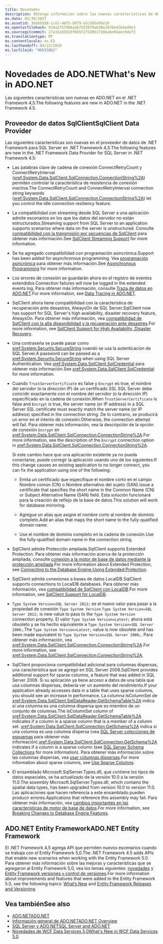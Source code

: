 ```yaml
---
title: Novedades
description: Obtenga información sobre las nuevas características de ADO.NET en el .NET Framework 4,5, incluidas las nuevas características para el proveedor de datos SqlClient y ADO.NET Entity Framework.
ms.date: 03/30/2017
ms.assetid: 3bb65d38-cce2-46f5-b979-e5c505e95e10
ms.openlocfilehash: b34a27574b6aab75539f9ab30e2978e45b4ad9e3
ms.sourcegitcommit: 27a15a55019f6b5f2733961738babe94aec0def3
ms.translationtype: MT
ms.contentlocale: es-ES
ms.lasthandoff: 09/15/2020
ms.locfileid: "90553862"
---
```

# <a name="whats-new-in-adonet"></a><span data-ttu-id="7067d-103">Novedades de ADO.NET</span><span class="sxs-lookup"><span data-stu-id="7067d-103">What's New in ADO.NET</span></span>

<span data-ttu-id="7067d-104">Las siguientes características son nuevas en ADO.NET en el .NET Framework 4,5.</span><span class="sxs-lookup"><span data-stu-id="7067d-104">The following features are new in ADO.NET in the .NET Framework 4.5.</span></span>

## <a name="sqlclient-data-provider"></a><span data-ttu-id="7067d-105">Proveedor de datos SqlClient</span><span class="sxs-lookup"><span data-stu-id="7067d-105">SqlClient Data Provider</span></span>

<span data-ttu-id="7067d-106">Las siguientes características son nuevas en el proveedor de datos de .NET Framework para SQL Server en .NET Framework 4,5:</span><span class="sxs-lookup"><span data-stu-id="7067d-106">The following features are new in the .NET Framework Data Provider for SQL Server in .NET Framework 4.5:</span></span>

- <span data-ttu-id="7067d-107">Las palabras clave de cadena de conexión ConnectRetryCount y ConnectRetryInterval (<xref:System.Data.SqlClient.SqlConnection.ConnectionString%2A>) permiten controlar la característica de resistencia de conexión inactiva.</span><span class="sxs-lookup"><span data-stu-id="7067d-107">The ConnectRetryCount and ConnectRetryInterval connection string keywords (<xref:System.Data.SqlClient.SqlConnection.ConnectionString%2A>) let you control the idle connection resiliency feature.</span></span>

- <span data-ttu-id="7067d-108">La compatibilidad con streaming desde SQL Server a una aplicación admite escenarios en los que los datos del servidor no están estructurados.</span><span class="sxs-lookup"><span data-stu-id="7067d-108">Streaming support from SQL Server to an application supports scenarios where data on the server is unstructured.</span></span>  <span data-ttu-id="7067d-109">Consulte [compatibilidad con la transmisión por secuencias de SqlClient](sqlclient-streaming-support.md) para obtener más información.</span><span class="sxs-lookup"><span data-stu-id="7067d-109">See [SqlClient Streaming Support](sqlclient-streaming-support.md) for more information.</span></span>

- <span data-ttu-id="7067d-110">Se ha agregado compatibilidad con programación asincrónica.</span><span class="sxs-lookup"><span data-stu-id="7067d-110">Support has been added for asynchronous programming.</span></span>  <span data-ttu-id="7067d-111">Vea [programación asincrónica](asynchronous-programming.md) para obtener más información.</span><span class="sxs-lookup"><span data-stu-id="7067d-111">See [Asynchronous Programming](asynchronous-programming.md) for more information.</span></span>

- <span data-ttu-id="7067d-112">Los errores de conexión se guardarán ahora en el registro de eventos extendidos.</span><span class="sxs-lookup"><span data-stu-id="7067d-112">Connection failures will now be logged in the extended events log.</span></span> <span data-ttu-id="7067d-113">Para obtener más información, consulte [Traza de datos en ADO.NET](data-tracing.md).</span><span class="sxs-lookup"><span data-stu-id="7067d-113">For more information, see [Data Tracing in ADO.NET](data-tracing.md).</span></span>

- <span data-ttu-id="7067d-114">SqlClient ahora tiene compatibilidad con la característica de recuperación ante desastres, AlwaysOn de SQL Server.</span><span class="sxs-lookup"><span data-stu-id="7067d-114">SqlClient now has support for SQL Server's high availability, disaster recovery feature, AlwaysOn.</span></span> <span data-ttu-id="7067d-115">Para obtener más información, vea [compatibilidad de SqlClient con la alta disponibilidad y la recuperación ante desastres](./sql/sqlclient-support-for-high-availability-disaster-recovery.md).</span><span class="sxs-lookup"><span data-stu-id="7067d-115">For more information, see [SqlClient Support for High Availability, Disaster Recovery](./sql/sqlclient-support-for-high-availability-disaster-recovery.md).</span></span>

- <span data-ttu-id="7067d-116">Una contraseña se puede pasar como <xref:System.Security.SecureString> cuando se usa la autenticación de SQL Server.</span><span class="sxs-lookup"><span data-stu-id="7067d-116">A password can be passed as a <xref:System.Security.SecureString> when using SQL Server Authentication.</span></span> <span data-ttu-id="7067d-117">Vea <xref:System.Data.SqlClient.SqlCredential> para obtener más información.</span><span class="sxs-lookup"><span data-stu-id="7067d-117">See <xref:System.Data.SqlClient.SqlCredential> for more information.</span></span>

- <span data-ttu-id="7067d-118">Cuando `TrustServerCertificate` es false y `Encrypt` es true, el nombre del servidor (o la dirección IP) de un certificado SSL SQL Server debe coincidir exactamente con el nombre del servidor (o la dirección IP) especificado en la cadena de conexión.</span><span class="sxs-lookup"><span data-stu-id="7067d-118">When `TrustServerCertificate` is false and `Encrypt` is true, the server name (or IP address) in a SQL Server SSL certificate must exactly match the server name (or IP address) specified in the connection string.</span></span> <span data-ttu-id="7067d-119">De lo contrario, se producirá un error en el intento de conexión.</span><span class="sxs-lookup"><span data-stu-id="7067d-119">Otherwise, the connection attempt will fail.</span></span> <span data-ttu-id="7067d-120">Para obtener más información, vea la descripción de la opción de conexión `Encrypt` en <xref:System.Data.SqlClient.SqlConnection.ConnectionString%2A>.</span><span class="sxs-lookup"><span data-stu-id="7067d-120">For more information, see the description of the `Encrypt` connection option in <xref:System.Data.SqlClient.SqlConnection.ConnectionString%2A>.</span></span>

  <span data-ttu-id="7067d-121">Si este cambio hace que una aplicación existente ya no pueda conectarse, puede corregir la aplicación usando uno de los siguientes:</span><span class="sxs-lookup"><span data-stu-id="7067d-121">If this change causes an existing application to no longer connect, you can fix the application using one of the following:</span></span>

  - <span data-ttu-id="7067d-122">Emita un certificado que especifique el nombre corto en el campo Nombre común (CN) o Nombre alternativo del sujeto (SAN).</span><span class="sxs-lookup"><span data-stu-id="7067d-122">Issue a certificate that specifies the short name in the Common Name (CN) or Subject Alternative Name (SAN) field.</span></span> <span data-ttu-id="7067d-123">Esta solución funcionará para la creación de reflejo de la base de datos.</span><span class="sxs-lookup"><span data-stu-id="7067d-123">This solution will work for database mirroring.</span></span>

  - <span data-ttu-id="7067d-124">Agregue un alias que asigne el nombre corto al nombre de dominio completo.</span><span class="sxs-lookup"><span data-stu-id="7067d-124">Add an alias that maps the short name to the fully-qualified domain name.</span></span>

  - <span data-ttu-id="7067d-125">Use el nombre de dominio completo en la cadena de conexión.</span><span class="sxs-lookup"><span data-stu-id="7067d-125">Use the fully-qualified domain name in the connection string.</span></span>

- <span data-ttu-id="7067d-126">SqlClient admite Protección ampliada.</span><span class="sxs-lookup"><span data-stu-id="7067d-126">SqlClient supports Extended Protection.</span></span> <span data-ttu-id="7067d-127">Para obtener más información acerca de la protección ampliada, consulte [conexión a la motor de base de datos mediante la protección ampliada](/sql/database-engine/configure-windows/connect-to-the-database-engine-using-extended-protection).</span><span class="sxs-lookup"><span data-stu-id="7067d-127">For more information about Extended Protection, see [Connecting to the Database Engine Using Extended Protection](/sql/database-engine/configure-windows/connect-to-the-database-engine-using-extended-protection).</span></span>

- <span data-ttu-id="7067d-128">SqlClient admite conexiones a bases de datos LocalDB.</span><span class="sxs-lookup"><span data-stu-id="7067d-128">SqlClient supports connections to LocalDB databases.</span></span> <span data-ttu-id="7067d-129">Para obtener más información, vea [compatibilidad de SqlClient con LocalDB](./sql/sqlclient-support-for-localdb.md).</span><span class="sxs-lookup"><span data-stu-id="7067d-129">For more information, see [SqlClient Support for LocalDB](./sql/sqlclient-support-for-localdb.md).</span></span>

- <span data-ttu-id="7067d-130">`Type System Version=SQL Server 2012;` es el nuevo valor para pasar a la propiedad de conexión `Type System Version`.</span><span class="sxs-lookup"><span data-stu-id="7067d-130">`Type System Version=SQL Server 2012;` is new value to pass to the `Type System Version` connection property.</span></span> <span data-ttu-id="7067d-131">El valor `Type System Version=Latest;` ahora está obsoleto y se ha hecho equivalente a `Type System Version=SQL Server 2008;`.</span><span class="sxs-lookup"><span data-stu-id="7067d-131">The `Type System Version=Latest;` value is now obsolete and has been made equivalent to `Type System Version=SQL Server 2008;`.</span></span> <span data-ttu-id="7067d-132">Para obtener más información, vea <xref:System.Data.SqlClient.SqlConnection.ConnectionString%2A>.</span><span class="sxs-lookup"><span data-stu-id="7067d-132">For more information, see <xref:System.Data.SqlClient.SqlConnection.ConnectionString%2A>.</span></span>

- <span data-ttu-id="7067d-133">SqlClient proporciona compatibilidad adicional para columnas dispersas, una característica que se agregó en SQL Server 2008.</span><span class="sxs-lookup"><span data-stu-id="7067d-133">SqlClient provides additional support for sparse columns, a feature that was added in SQL Server 2008.</span></span> <span data-ttu-id="7067d-134">Si su aplicación ya tiene acceso a datos de una tabla que usa columnas dispersas, debería ver un aumento del rendimiento.</span><span class="sxs-lookup"><span data-stu-id="7067d-134">If your application already accesses data in a table that uses sparse columns, you should see an increase in performance.</span></span> <span data-ttu-id="7067d-135">La columna IsColumnSet de <xref:System.Data.SqlClient.SqlDataReader.GetSchemaTable%2A> indica si una columna es una columna dispersa que es miembro de un conjunto de columnas.</span><span class="sxs-lookup"><span data-stu-id="7067d-135">The IsColumnSet column of <xref:System.Data.SqlClient.SqlDataReader.GetSchemaTable%2A> indicates if a column is a sparse column that is a member of a column set.</span></span> <span data-ttu-id="7067d-136"><xref:System.Data.SqlClient.SqlConnection.GetSchema%2A> indica si una columna es una columna dispersa (vea [SQL Server colecciones de esquemas](sql-server-schema-collections.md) para obtener más información).</span><span class="sxs-lookup"><span data-stu-id="7067d-136"><xref:System.Data.SqlClient.SqlConnection.GetSchema%2A> indicates if a column is a sparse column (see [SQL Server Schema Collections](sql-server-schema-collections.md) for more information).</span></span> <span data-ttu-id="7067d-137">Para obtener más información sobre las columnas dispersas, vea [usar columnas dispersas](/sql/relational-databases/tables/use-sparse-columns).</span><span class="sxs-lookup"><span data-stu-id="7067d-137">For more information about sparse columns, see [Use Sparse Columns](/sql/relational-databases/tables/use-sparse-columns).</span></span>

- <span data-ttu-id="7067d-138">El ensamblado Microsoft.SqlServer.Types.dll, que contiene los tipos de datos espaciales, se ha actualizado de la versión 10.0 a la versión 11.0.</span><span class="sxs-lookup"><span data-stu-id="7067d-138">The assembly Microsoft.SqlServer.Types.dll, which contains the spatial data types, has been upgraded from version 10.0 to version 11.0.</span></span> <span data-ttu-id="7067d-139">Las aplicaciones que hacen referencia a este ensamblado pueden producir errores.</span><span class="sxs-lookup"><span data-stu-id="7067d-139">Applications that reference this assembly may fail.</span></span> <span data-ttu-id="7067d-140">Para obtener más información, vea [cambios importantes en las características de motor de base de datos](/previous-versions/sql/sql-server-2012/ms143179(v=sql.110)).</span><span class="sxs-lookup"><span data-stu-id="7067d-140">For more information, see [Breaking Changes to Database Engine Features](/previous-versions/sql/sql-server-2012/ms143179(v=sql.110)).</span></span>

## <a name="adonet-entity-framework"></a><span data-ttu-id="7067d-141">ADO.NET Entity Framework</span><span class="sxs-lookup"><span data-stu-id="7067d-141">ADO.NET Entity Framework</span></span>

<span data-ttu-id="7067d-142">El .NET Framework 4,5 agrega API que permiten nuevos escenarios cuando se trabaja con el Entity Framework 5,0.</span><span class="sxs-lookup"><span data-stu-id="7067d-142">The .NET Framework 4.5 adds APIs that enable new scenarios when working with the Entity Framework 5.0.</span></span> <span data-ttu-id="7067d-143">Para obtener más información sobre las mejoras y características que se agregaron al Entity Framework 5,0, vea los temas siguientes: [novedades](/previous-versions/gg696190(v=vs.103)) y [Entity Framework versiones y control de versiones](/ef/ef6/what-is-new/past-releases).</span><span class="sxs-lookup"><span data-stu-id="7067d-143">For more information about improvements and features that were added to the Entity Framework 5.0, see the following topics: [What’s New](/previous-versions/gg696190(v=vs.103)) and [Entity Framework Releases and Versioning](/ef/ef6/what-is-new/past-releases).</span></span>

## <a name="see-also"></a><span data-ttu-id="7067d-144">Vea también</span><span class="sxs-lookup"><span data-stu-id="7067d-144">See also</span></span>

- [<span data-ttu-id="7067d-145">ADO.NET</span><span class="sxs-lookup"><span data-stu-id="7067d-145">ADO.NET</span></span>](index.md)
- [<span data-ttu-id="7067d-146">Información general de ADO.NET</span><span class="sxs-lookup"><span data-stu-id="7067d-146">ADO.NET Overview</span></span>](ado-net-overview.md)
- [<span data-ttu-id="7067d-147">SQL Server y ADO.NET</span><span class="sxs-lookup"><span data-stu-id="7067d-147">SQL Server and ADO.NET</span></span>](./sql/index.md)
- <span data-ttu-id="7067d-148">[Novedades de WCF Data Services 5,0](/previous-versions/dotnet/wcf-data-services/ee373845(v=vs.103))</span><span class="sxs-lookup"><span data-stu-id="7067d-148">[What's New in WCF Data Services 5.0](/previous-versions/dotnet/wcf-data-services/ee373845(v=vs.103))</span></span>
